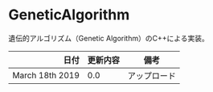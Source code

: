 # GeneticAlgorithm

遺伝的アルゴリズム（Genetic Algorithm）のC++による実装。

| 日付 | 更新内容 | 備考 |
| ---: | ---      | ---  |
| March 18th 2019 | 0.0 | アップロード |
